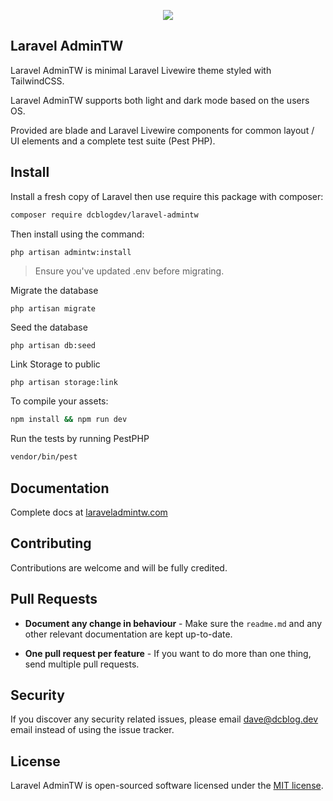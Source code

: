 <p align="center"><img src="https://laraveladmintw.com/images/admin-tw-settings.png"></p>

## Laravel AdminTW

Laravel AdminTW is minimal Laravel Livewire theme styled with TailwindCSS.

Laravel AdminTW supports both light and dark mode based on the users OS.

Provided are blade and Laravel Livewire components for common layout / UI elements and a complete test suite (Pest PHP).

## Install

Install a fresh copy of Laravel then use require this package with composer:

```bash
composer require dcblogdev/laravel-admintw
```
Then install using the command:

```bash
php artisan admintw:install
```

>Ensure you've updated .env before migrating.

Migrate the database

```
php artisan migrate
```

Seed the database

```
php artisan db:seed
```

Link Storage to public

```
php artisan storage:link
```

To compile your assets:

```bash
npm install && npm run dev
```

Run the tests by running PestPHP

```bash
vendor/bin/pest
```

## Documentation

Complete docs at [laraveladmintw.com](https://laraveladmintw.com/docs)

## Contributing

Contributions are welcome and will be fully credited.

## Pull Requests

- **Document any change in behaviour** - Make sure the `readme.md` and any other relevant documentation are kept up-to-date.

- **One pull request per feature** - If you want to do more than one thing, send multiple pull requests.

## Security

If you discover any security related issues, please email dave@dcblog.dev email instead of using the issue tracker.

## License

Laravel AdminTW is open-sourced software licensed under the [MIT license](https://opensource.org/licenses/MIT).
